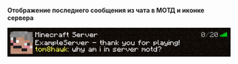 **Отображение последнего сообщения из чата в МОТД и иконке сервера**

![Example](https://github.com/tom8hawk/ChatMOTD/blob/master/image.png)